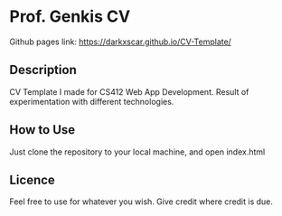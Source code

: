# Prof. Genkis CV
 Github pages link: https://darkxscar.github.io/CV-Template/

## Description
 CV Template I made for CS412 Web App Development. Result of experimentation with different technologies.
 
## How to Use
 Just clone the repository to your local machine, and open index.html
 
 ## Licence 
  Feel free to use for whatever you wish. Give credit where credit is due.
